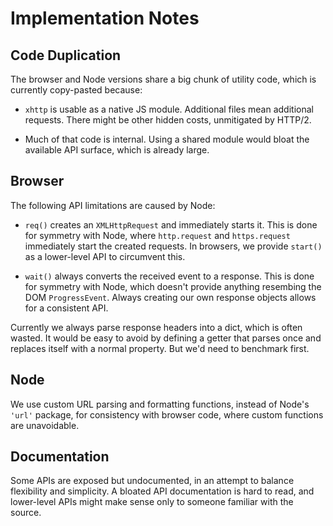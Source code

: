 # Implementation Notes

## Code Duplication

The browser and Node versions share a big chunk of utility code, which is currently copy-pasted because:

* `xhttp` is usable as a native JS module. Additional files mean additional requests. There might be other hidden costs, unmitigated by HTTP/2.

* Much of that code is internal. Using a shared module would bloat the available API surface, which is already large.

## Browser

The following API limitations are caused by Node:

* `req()` creates an `XMLHttpRequest` and immediately starts it. This is done for symmetry with Node, where `http.request` and `https.request` immediately start the created requests. In browsers, we provide `start()` as a lower-level API to circumvent this.

* `wait()` always converts the received event to a response. This is done for symmetry with Node, which doesn't provide anything resembing the DOM `ProgressEvent`. Always creating our own response objects allows for a consistent API.

Currently we always parse response headers into a dict, which is often wasted. It would be easy to avoid by defining a getter that parses once and replaces itself with a normal property. But we'd need to benchmark first.

## Node

We use custom URL parsing and formatting functions, instead of Node's `'url'` package, for consistency with browser code, where custom functions are unavoidable.

## Documentation

Some APIs are exposed but undocumented, in an attempt to balance flexibility and simplicity. A bloated API documentation is hard to read, and lower-level APIs might make sense only to someone familiar with the source.
